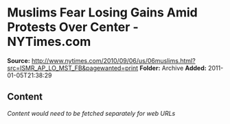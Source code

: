 # Muslims Fear Losing Gains Amid Protests Over Center - NYTimes.com

**Source:** http://www.nytimes.com/2010/09/06/us/06muslims.html?src=ISMR_AP_LO_MST_FB&pagewanted=print
**Folder:** Archive
**Added:** 2011-01-05T21:38:29




## Content
*Content would need to be fetched separately for web URLs*

